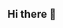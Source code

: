 ## Hi there 👋

<!--
**oyed88/oyed88** is a ✨ _special_ ✨ repository because its `README.md` (this file) appears on your GitHub profile.

Here are some ideas to get you started:

- 🔭 I’m currently working on website development project
- 🌱 I’m currently learning frontend software development with ALX
- 👯 I’m looking to collaborate on joint  and personal projects
- 🤔 I’m looking for help with many projects as i go on this platform
- 💬 Ask me about Data Analysis and frontend development
- 📫 How to reach me: oye88real@yahoo.com (+234-8149769770)
- 😄 Pronouns: He
- ⚡ Fun fact: ...time is money
-->
